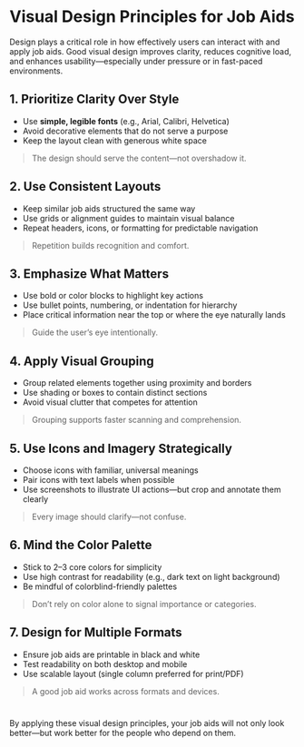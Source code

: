 # Visual Design Principles for Job Aids

Design plays a critical role in how effectively users can interact with and apply job aids. Good visual design improves clarity, reduces cognitive load, and enhances usability—especially under pressure or in fast-paced environments.

## 1. Prioritize Clarity Over Style

- Use **simple, legible fonts** (e.g., Arial, Calibri, Helvetica)
- Avoid decorative elements that do not serve a purpose
- Keep the layout clean with generous white space

> The design should serve the content—not overshadow it.

## 2. Use Consistent Layouts

- Keep similar job aids structured the same way
- Use grids or alignment guides to maintain visual balance
- Repeat headers, icons, or formatting for predictable navigation

> Repetition builds recognition and comfort.

## 3. Emphasize What Matters

- Use bold or color blocks to highlight key actions
- Use bullet points, numbering, or indentation for hierarchy
- Place critical information near the top or where the eye naturally lands

> Guide the user’s eye intentionally.

## 4. Apply Visual Grouping

- Group related elements together using proximity and borders
- Use shading or boxes to contain distinct sections
- Avoid visual clutter that competes for attention

> Grouping supports faster scanning and comprehension.

## 5. Use Icons and Imagery Strategically

- Choose icons with familiar, universal meanings
- Pair icons with text labels when possible
- Use screenshots to illustrate UI actions—but crop and annotate them clearly

> Every image should clarify—not confuse.

## 6. Mind the Color Palette

- Stick to 2–3 core colors for simplicity
- Use high contrast for readability (e.g., dark text on light background)
- Be mindful of colorblind-friendly palettes

> Don’t rely on color alone to signal importance or categories.

## 7. Design for Multiple Formats

- Ensure job aids are printable in black and white
- Test readability on both desktop and mobile
- Use scalable layout (single column preferred for print/PDF)

> A good job aid works across formats and devices.

#

By applying these visual design principles, your job aids will not only look better—but work better for the people who depend on them.

